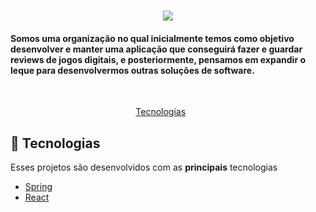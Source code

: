 <h1 align="center">
<img src="https://ik.imagekit.io/27ewoxssse/joystick-judgement-logo_mORYeWKkR.png?updatedAt=1699648937169"> 
  
<h4 align="center">
  <p align="left">Somos uma organização no qual inicialmente temos como objetivo desenvolver e manter uma aplicação que conseguirá fazer e guardar reviews de jogos digitais, e posteriormente, pensamos em expandir o leque para desenvolvermos outras soluções de software.</p>
</h4>
<br>
</h1>


<p align="center">
  <a href="#rocket-tecnologias">Tecnologias</a>&nbsp;&nbsp;&nbsp;&nbsp;&nbsp;&nbsp;
</p>

## :rocket: Tecnologias

Esses projetos são desenvolvidos com as <b>principais</b> tecnologias

  - [Spring](https://spring.io/)
  - [React](https://react.dev/)
